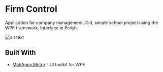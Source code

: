 # Firm Control
Application for company management. Old, simple school project using the WPF framework. Interface in Polish.

![alt text](https://github.com/jrombel/Firm_Control/blob/master/Screens/screen.png?raw=true)

## Built With

* [MahApps.Metro](https://github.com/MahApps/MahApps.Metro/) - UI toolkit for WPF
